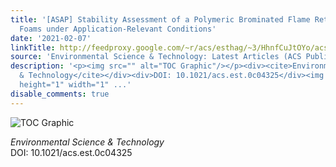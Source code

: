```yaml
---
title: '[ASAP] Stability Assessment of a Polymeric Brominated Flame Retardant in Polystyrene
  Foams under Application-Relevant Conditions'
date: '2021-02-07'
linkTitle: http://feedproxy.google.com/~r/acs/esthag/~3/HhnfCuJtOYo/acs.est.0c04325
source: 'Environmental Science & Technology: Latest Articles (ACS Publications)'
description: '<p><img src="" alt="TOC Graphic"/></p><div><cite>Environmental Science
  & Technology</cite></div><div>DOI: 10.1021/acs.est.0c04325</div><img src="http://feeds.feedburner.com/~r/acs/esthag/~4/HhnfCuJtOYo"
  height="1" width="1" ...'
disable_comments: true
---
```

<p><img src="" alt="TOC Graphic"/></p><div><cite>Environmental Science & Technology</cite></div><div>DOI: 10.1021/acs.est.0c04325</div><img src="http://feeds.feedburner.com/~r/acs/esthag/~4/HhnfCuJtOYo" height="1" width="1" ...